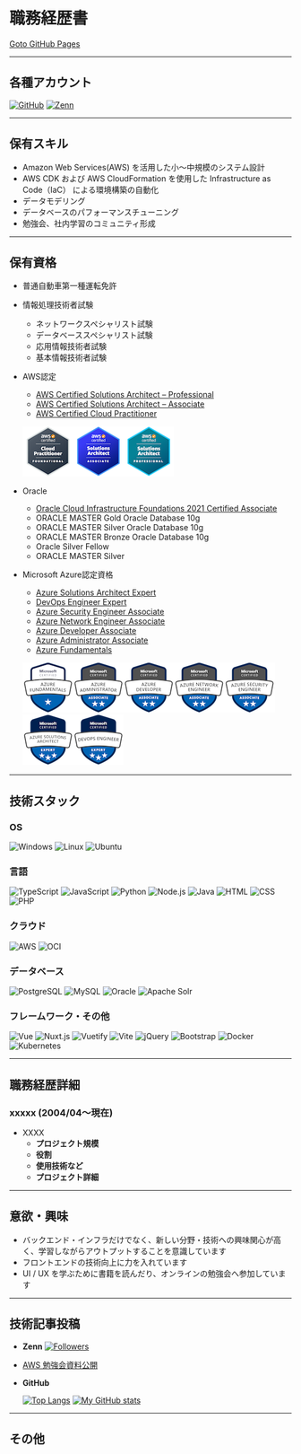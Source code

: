 # 職務経歴書

<a href="https://ishiharatma.github.io/resume/">Goto GitHub Pages</a>

---

## 各種アカウント

<p>
  <a href="https://github.com/ishiharatma" target="_blank"><img alt="GitHub" src="https://img.shields.io/badge/-GitHub|%20ishiharatma-181717?logo=github&style=flat&logoColor=white"></a>
  <a href="https://zenn.dev/issy" target="_blank"><img alt="Zenn" src="https://img.shields.io/badge/-Zenn|%20issy-3EA8FF?logo=Zenn&style=flat&logoColor=white"></a>
  <!--<img alt="Twitter" src="https://img.shields.io/badge/-Twitter-1DA1F2?logo=Twitter&style=flat&logoColor=white">
  <img alt="LinkedIn" src="https://img.shields.io/badge/-LinkedIn-0A66C2?logo=LinkedIn&style=flat&logoColor=white">-->
</p>

---

## 保有スキル

- Amazon Web Services(AWS) を活用した小～中規模のシステム設計
- AWS CDK および AWS CloudFormation を使用した Infrastructure as Code（IaC） による環境構築の自動化
- データモデリング
- データベースのパフォーマンスチューニング
- 勉強会、社内学習のコミュニティ形成

---

## 保有資格

- 普通自動車第一種運転免許
- 情報処理技術者試験
  - ネットワークスペシャリスト試験
  - データベーススペシャリスト試験
  - 応用情報技術者試験
  - 基本情報技術者試験
- AWS認定
  - <a href="https://www.credly.com/badges/bad38ea2-4970-4cc6-ad8d-ff396d703c1e/public_url" target="_blank">AWS Certified Solutions Architect – Professional</a>
  - <a href="https://www.credly.com/badges/9a95c5e3-5586-41f3-a310-dc56a8d464a9/public_url" target="_blank">AWS Certified Solutions Architect – Associate</a>
  - <a href="https://www.credly.com/badges/5e92182e-b71e-43ab-9b76-e020df40d0e9/public_url" target="_blank">AWS Certified Cloud Practitioner</a>

  ![](images/aws-certified-cloud-practitioner(90x90).png)![](images/aws-certified-solutions-architect-associate(90x90).png)![](images/aws-certified-solutions-architect-professional(90x90).png)

- Oracle
  - <a href="https://catalog-education.oracle.com/pls/certview/sharebadge?id=6A64358C41C39B4C58D7E1DABEBE8D4C37E2D5FD3EE83D03E952D0A9301657B1" target="_blank">Oracle Cloud Infrastructure Foundations 2021 Certified Associate</a>
  - ORACLE MASTER Gold Oracle Database 10g
  - ORACLE MASTER Silver Oracle Database 10g
  - ORACLE MASTER Bronze Oracle Database 10g
  - Oracle Silver Fellow
  - ORACLE MASTER Silver
- Microsoft Azure認定資格
  - <a href="https://www.credly.com/badges/89b4f6ff-f697-4ce8-98c6-355c99cc120c/public_url" target="_blank">Azure Solutions Architect Expert</a>
  - <a href="https://www.credly.com/badges/25f5c3cb-8437-4083-88c0-866857ab161a/public_url" target="_blank">DevOps Engineer Expert</a>
  - <a href="https://www.credly.com/badges/8f55ea1f-71d1-4c1e-b854-388f5e8f0aea/public_url" target="_blank">Azure Security Engineer Associate</a>
  - <a href="https://www.credly.com/badges/052c1788-f352-4757-92e0-39199d742943/public_url" target="_blank">Azure Network Engineer Associate</a>
  - <a href="https://www.credly.com/badges/c911c125-bbfc-4487-9077-083d1c547418/public_url" target="_blank">Azure Developer Associate</a>
  - <a href="https://www.credly.com/badges/51386df4-c25f-45b2-ad22-934f57e6cc8c/public_url" target="_blank">Azure Administrator Associate</a>
  - <a href="https://www.credly.com/badges/18482743-510a-4c47-b4e6-ede3bc5101a5/public_url" target="_blank">Azure Fundamentals</a>

  ![](images/microsoft-certified-azure-fundamentals(90x90).png)![](images/microsoft-certified-azure-administrator-associate.2(90x90).png)![](images/microsoft-certified-azure-developer-associate.1(90x90).png)![](images/microsoft-certified-azure-network-engineer-associate(90x90).png)![](images/microsoft-certified-azure-security-engineer-associate(90x90).png)![](images/microsoft-certified-azure-solutions-architect-expert.1(90x90).png)![](images/microsoft-certified-devops-engineer-expert(90x90).png)

---

## 技術スタック

### OS

<p>
  <img alt="Windows" src="https://img.shields.io/badge/-Windows-0078D6?style=flat-square&logo=Windows&logoColor=white" />
  <img alt="Linux" src="https://img.shields.io/badge/-Linux-FCC624?style=flat-square&logo=Linux&logoColor=white" />
  <img alt="Ubuntu" src="https://img.shields.io/badge/-Ubuntu-E95420?style=flat-square&logo=Ubuntu&logoColor=white" />
</p>


### 言語

<p>
  <img alt="TypeScript" src="https://img.shields.io/badge/-TypeScript-007ACC?style=flat-square&logo=typescript&logoColor=white" />
  <img alt="JavaScript" src="https://img.shields.io/badge/-JavaScript-F7DF1E?style=flat-square&logo=JavaScript&logoColor=white" />
  <img alt="Python" src="https://img.shields.io/badge/-Python-3776AB?style=flat-square&logo=Python&logoColor=white" />
  <img alt="Node.js" src="https://img.shields.io/badge/-Node.js-339933?style=flat-square&logo=Node.js&logoColor=white" />
  <img alt="Java" src="https://img.shields.io/badge/-Java-007396?style=flat-square&logo=Java&logoColor=white" />
  <img alt="HTML" src="https://img.shields.io/badge/-HTML5-333.svg?logo=html5&style=flat">
  <img alt="CSS" src="https://img.shields.io/badge/-CSS3-1572B6.svg?logo=css3&style=flat">
  <img alt="PHP" src="https://img.shields.io/badge/PHP-ccc.svg?logo=php&style=flat">
</p>

### クラウド

<p>
  <img alt="AWS" src="https://img.shields.io/badge/-AWS-232F3E?style=flat-square&logo=amazon-aws&logoColor=white" />
  <img alt="OCI" src="https://img.shields.io/badge/-OracleCloud-F80000?style=flat-square&logo=oracle&logoColor=white" />
</p>

### データベース

<p>
  <img alt="PostgreSQL" src="https://img.shields.io/badge/-PostgreSQL-4169E1?style=flat-square&logo=PostgreSQL-aws&logoColor=white" />
  <img alt="MySQL" src="https://img.shields.io/badge/-MySQL-4479A1?style=flat-square&logo=MySQL-aws&logoColor=white" />
  <img alt="Oracle" src="https://img.shields.io/badge/-Oracle-F80000?style=flat-square&logo=Oracle-aws&logoColor=white" />
  <img alt="Apache Solr" src="https://img.shields.io/badge/-Apache%20Solr-D9411E?style=flat-square&logo=Apache%20Solr-aws&logoColor=white" />
</p>

### フレームワーク・その他

<p>
  <img alt="Vue" src="https://img.shields.io/badge/-Vue.js-4FC08D?style=flat-square&logo=Vue.js&logoColor=white" />
  <img alt="Nuxt.js" src="https://img.shields.io/badge/-Nuxt.js-00DC82?style=flat-square&logo=Nuxt.js&logoColor=white" />
  <img alt="Vuetify" src="https://img.shields.io/badge/-Vuetify-1867C0?style=flat-square&logo=Vuetify&logoColor=white" />
  <img alt="Vite" src="https://img.shields.io/badge/-Vite-646CFF?style=flat-square&logo=Vite&logoColor=white" />
  <img alt="jQuery" src="https://img.shields.io/badge/-jQuery-0769AD?logo=jquery&style=flat">
  <img alt="Bootstrap" src="https://img.shields.io/badge/-Bootstrap-563D7C?logo=bootstrap&style=flat">
  <img alt="Docker" src="https://img.shields.io/badge/-Docker-46a2f1?style=flat-square&logo=docker&logoColor=white" />
  <img alt="Kubernetes" src="https://img.shields.io/badge/-Kubernetes-326CE5?style=flat-square&logo=Kubernetes&logoColor=white" />
</p>

---

## 職務経歴詳細

### xxxxx (2004/04～現在)

- XXXX
  - **プロジェクト規模**
  - **役割**
  - **使用技術など**
  - **プロジェクト詳細**

---

## 意欲・興味

- バックエンド・インフラだけでなく、新しい分野・技術への興味関心が高く、学習しながらアウトプットすることを意識しています
- フロントエンドの技術向上に力を入れています
- UI / UX を学ぶために書籍を読んだり、オンラインの勉強会へ参加しています

---

## 技術記事投稿

- **Zenn**
  [![Followers](https://badgen.org/img/zenn/issy/followers?style=flat)](https://zenn.dev/issy)

- [AWS 勉強会資料公開](https://ishiharatma.github.io/aws-study/)

- **GitHub**

  [![Top Langs](https://github-readme-stats.vercel.app/api/top-langs/?username=ishiharatma&layout=compact)](https://github.com/ishiharatma/)
  [![My GitHub stats](https://github-readme-stats.vercel.app/api?username=ishiharatma&show_icons=true)](https://github.com/ishiharatma/)

---

## その他


